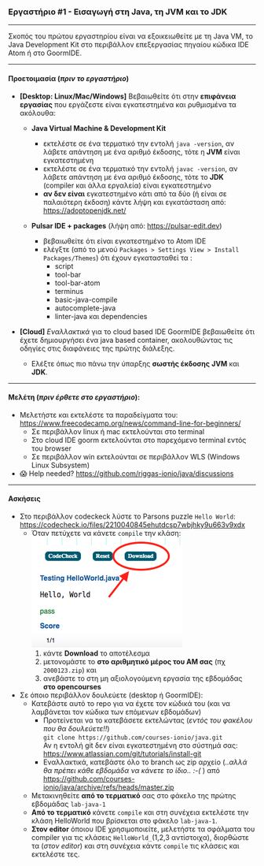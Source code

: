 ### Εργαστήριο #1 - Εισαγωγή στη Java, τη JVM και το JDK
___
Σκοπός του πρώτου εργαστηρίου είναι να εξοικειωθείτε με τη Java VM, το Java Development Kit στο περιβάλλον επεξεργασίας πηγαίου κώδικα IDE Atom ή στο GoormIDE.

___
#### Προετοιμασία (_πριν το εργαστήριο_) ####

* **[Desktop: Linux/Mac/Windows]** Βεβαιωθείτε ότι στην **επιφάνεια εργασίας** που εργάζεστε είναι εγκατεστημένα και ρυθμισμένα τα ακόλουθα:
    * **Java Virtual Machine & Development Kit**
      * εκτελέστε σε ένα τερματικό την εντολή `java -version`, αν λάβετε απάντηση με ένα αριθμό έκδοσης, τότε η **JVM** είναι εγκατεστημένη
      * εκτελέστε σε ένα τερματικό την εντολή `javac -version`, αν λάβετε απάντηση με ένα αριθμό έκδοσης, τότε το **JDK** (compiler και άλλα εργαλεία) είναι εγκατεστημένο
      * **αν δεν είναι** εγκατεστημένο κάτι από τα δύο (ή είναι σε παλαιότερη έκδοση) κάντε λήψη και εγκατάσταση από: https://adoptopenjdk.net/

    * **Pulsar IDE + packages** (λήψη από: https://pulsar-edit.dev)
      * βεβαιωθείτε ότι είναι εγκατεστημένο το Atom IDE
      * ελέγξτε (από το μενού `Packages > Settings View > Install Packages/Themes`) ότι έχουν εγκατασταθεί τα :
        - script
        - tool-bar
        - tool-bar-atom
        - terminus
        - basic-java-compile
        - autocomplete-java
        - linter-java και dependencies

* **[Cloud]** _Εναλλακτικά_ για το cloud based IDE GoormIDE βεβαιωθείτε ότι έχετε δημιουργήσει ένα java based container, ακολουθώντας τις οδηγίες στις διαφάνειες της πρώτης διάλεξης.
    * Ελέξτε όπως πιο πάνω την ύπαρξης **σωστής έκδοσης** **JVM** και **JDK**.

___
#### Μελέτη (_πριν έρθετε στο εργαστήριο_): ####
* Μελετήστε και εκτελέστε τα παραδείγματα του:  
  https://www.freecodecamp.org/news/command-line-for-beginners/  
  - Σε περιβάλλον linux ή mac εκτελούνται στο terminal
  - Στο cloud IDE goorm εκτελούνται στο παρεχόμενο terminal εντός του browser
  - Σε περιβάλλον win εκτελούνται σε περιβάλλον WLS (Windows Linux Subsystem)
* 😱 Help needed? https://github.com/riggas-ionio/java/discussions

___
#### Ασκήσεις ####
* Στο περιβάλλον codeckeck λύστε το Parsons puzzle `Hello World`:
    https://codecheck.io/files/2210040845ehutdcsp7wbjhky9u663v9xdx  
    * Όταν πετύχετε να κάνετε `compile` την κλάση:
        ![Download from codecheck](codecheck.png)
        1. κάντε **Download** το αποτέλεσμα
        2. μετονομάστε το **στο αριθμητικό μέρος του ΑΜ σας** (πχ `2000123.zip`) και
        3. ανεβάστε το στη μη αξιολογούμενη εργασία της εβδομάδας **στο opencourses**
* Σε όποιο περιβάλλον δουλεύετε (desktop ή GoormIDE):
    * Κατεβάστε αυτό το repo για να έχετε τον κώδικά του (και να λαμβάνεται τον κώδικα των επόμενων εβδομάδων)
        * Προτείνεται να το κατεβάσετε εκτελώντας (_εντός του φακέλου που θα δουλεύετε!!_)  
        `git clone https://github.com/courses-ionio/java.git`  
        Αν η εντολή git δεν είναι εγκατεστημένη στο σύστημά σας:  
        https://www.atlassian.com/git/tutorials/install-git
        * Εναλλακτικά, κατεβάστε όλο το branch ως zip αρχείο (_..αλλά θα πρέπει κάθε εβδομάδα να κάνετε το ίδιο.. :-(_  ) από  
        https://github.com/courses-ionio/java/archive/refs/heads/master.zip
    * Μετακινηθείτε **από το τερματικό** σας στο φάκελο της πρώτης εβδομάδας `lab-java-1`
    * **Aπό το τερματικό** κάνετε `compile` και στη συνέχεια εκτελέστε την κλάση HelloWorld που βρίσκεται στο φάκελο `lab-java-1`.
    * **Στον editor** όποιου IDE χρησιμοποιείτε, μελετήστε τα σφάλματα του compiler για τις κλάσεις `HelloWorld_`(1,2,3 αντίστοιχα), διορθώστε τα (_στον editor_) και στη συνέχεια κάντε `compile` τις κλάσεις και εκτελέστε τες.
